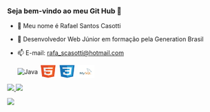 

### Seja bem-vindo ao meu Git Hub 👋

- 🌱 Meu nome é Rafael Santos Casotti
- 🔭 Desenvolvedor Web Júnior em formação pela Generation Brasil
- 📫 E-mail: rafa_scasotti@hotmail.com


  <img src="https://cdn.jsdelivr.net/gh/devicons/devicon/icons/java/java-original.svg" alt="Java" height="30" width="40" align="center">
  <img align="center" alt="rafa-HTML" height="30" width="40" src="https://raw.githubusercontent.com/devicons/devicon/master/icons/html5/html5-original.svg">
  <img align="center" alt="rafa-CSS" height="30" width="40" src="https://raw.githubusercontent.com/devicons/devicon/master/icons/css3/css3-original.svg">
  <img align="center" alt="rafa-MySql" height="30" width="40" src="https://raw.githubusercontent.com/github/explore/80688e429a7d4ef2fca1e82350fe8e3517d3494d/topics/mysql/mysql.png">
</div>

 <div align="space-between">
  <a href="https://github.com/RafaelCasotti">
  <img height="140em" src="https://github-readme-stats.vercel.app/api?username=RafaelCasotti&show_icons=true&theme=dracula&include_all_commits=true&count_private=true"/>
  <img height="140em" src="https://github-readme-stats.vercel.app/api/top-langs/?username=RafaelCasotti&layout=compact&langs_count=7&theme=dracula"/>
</div>
  
  
[<img src="https://img.shields.io/badge/linkedin-%230077B5.svg?&style=for-the-badge&logo=linkedin&logoColor=white" />](https://www.linkedin.com/in/rafaelsantoscasotti//) 
